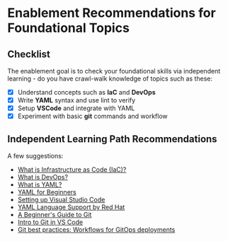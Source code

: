 # Enablement Recommendations for Foundational Topics

## Checklist

The enablement goal is to check your foundational skills via independent learning  - do you have crawl-walk knowledge of topics such as these:

- [x] Understand concepts such as **IaC** and **DevOps**
- [x] Write **YAML** syntax and use lint to verify
- [x] Setup **VSCode** and integrate with YAML
- [x] Experiment with basic **git** commands and workflow

## Independent Learning Path Recommendations

A few suggestions:

- [What is Infrastructure as Code (IaC)?](https://www.redhat.com/en/topics/automation/what-is-infrastructure-as-code-iac)
- [What is DevOps?](https://www.redhat.com/en/topics/devops/what-is-devops)
- [What is YAML?](https://www.redhat.com/en/topics/automation/what-is-yaml)
- [YAML for Beginners](https://www.redhat.com/en/blog/yaml-beginners)
- [Setting up Visual Studio Code](https://code.visualstudio.com/docs/setup/setup-overview)
- [YAML Language Support by Red Hat](https://marketplace.visualstudio.com/items?itemName=redhat.vscode-yaml)
- [A Beginner's Guide to Git](https://developers.redhat.com/articles/2023/08/02/beginners-guide-git-version-control#)
- [Intro to Git in VS Code](https://code.visualstudio.com/docs/sourcecontrol/intro-to-git)
- [Git best practices: Workflows for GitOps deployments](https://developers.redhat.com/articles/2022/07/20/git-workflows-best-practices-gitops-deployments#)
